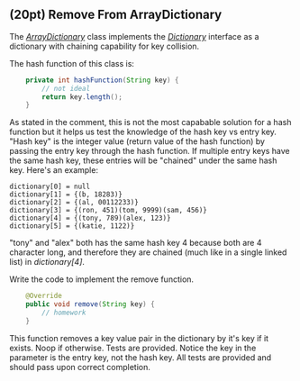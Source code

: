 ## (20pt) Remove From ArrayDictionary

The [*ArrayDictionary*](https://github.com/pdgetrf/CSS143B-2020Fall-homework6/blob/master/src/main/java/Problem1/ArrayDictionary.java) class implements the [*Dictionary*](https://github.com/pdgetrf/CSS143B-2020Fall-homework6/blob/master/src/main/java/Problem1/Dictionary.java) interface as a dictionary with chaining capability for key collision. 

The hash function of this class is:

```java
    private int hashFunction(String key) {
        // not ideal
        return key.length();
    }
```

As stated in the comment, this is not the most capabable solution for a hash function but it helps us test the knowledge of the hash key vs entry key. "Hash key" is the integer value (return value of the hash function) by passing the entry key through the hash function. If multiple entry keys have the same hash key, these entries will be "chained" under the same hash key. Here's an example:

```
dictionary[0] = null
dictionary[1] = {(b, 18283)}
dictionary[2] = {(al, 00112233)}
dictionary[3] = {(ron, 451)(tom, 9999)(sam, 456)}
dictionary[4] = {(tony, 789)(alex, 123)}
dictionary[5] = {(katie, 1122)}
```

"tony" and "alex" both has the same hash key 4 because both are 4 character long, and therefore they are chained (much like in a single linked list) in *dictionary[4]*.

Write the code to implement the remove function.

```java
    @Override
    public void remove(String key) {
        // homework
    }
```

This function removes a key value pair in the dictionary by it's key if it exists. Noop if otherwise. Tests are provided. Notice the key in the parameter is the entry key, not the hash key. All tests are provided and should pass upon correct completion. 

